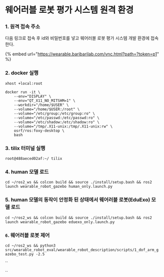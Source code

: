 # 웨어러블 로봇 평가 시스템 원격 환경

### 1. 원격 접속 주소

다음 링크로 접속 후 id와 비밀번호를 넣고 웨어러블 로봇 평가 시스템 개발 환경에 접속한다.&#x20;

{% embed url="https://wearable.baribarilab.com/vnc.html?path=?token=p1" %}

### 2. docker 실행

```
xhost +local:root

docker run -it \
    --env="DISPLAY" \
    --env="QT_X11_NO_MITSHM=1" \
    --workdir="/home/$USER" \
    --volume="/home/$USER:/root" \
    --volume="/etc/group:/etc/group:ro" \
    --volume="/etc/passwd:/etc/passwd:ro" \
    --volume="/etc/shadow:/etc/shadow:ro" \
    --volume="/tmp/.X11-unix:/tmp/.X11-unix:rw" \
    osrf/ros:foxy-desktop \
    bash
```

### 3. tilix 터미널 실행&#x20;

```
root@488aeced02af:~/ tilix
```

### 4. human 모델 로드

`cd ~/ros2_ws && colcon build && source ./install/setup.bash && ros2 launch wearable_robot_gazebo human_only.launch.py`

### 5. human 모델의 동작이 안정화 된 상태에서 웨어러블 로봇(EduExo) 모델 로드

`cd ~/ros2_ws && colcon build && source ./install/setup.bash && ros2 launch wearable_robot_gazebo eduexo_only.launch.py`

### `6`. 웨어러블 로봇 제어

`cd ~/ros2_ws && python3 src/wearable_robot_eval/wearable_robot_description/scripts/1_dof_arm_gazebo_test.py -2.5`

``

``
